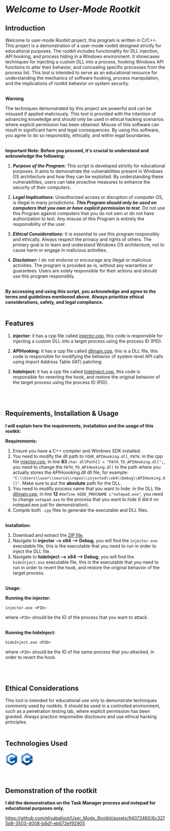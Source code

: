 # ***Welcome to User-Mode Rootkit***



## Introduction

Welcome to user-mode Rootkit project, this program is written in C/C++. <br>
This project is a demonstration of a user-mode rootkit designed strictly for educational purposes. The rootkit includes functionality for DLL injection, API hooking, and process hiding in a Windows environment. It showcases techniques for injecting a custom DLL into a process, hooking Windows API functions to alter their behavior, and concealing specific processes from the process list. This tool is intended to serve as an educational resource for understanding the mechanics of software hooking, process manipulation, and the implications of rootkit behavior on system security. <br><br>


**Warning**

The techniques demonstrated by this project are powerful and can be misused if applied maliciously. This tool is provided with the intention of advancing knowledge and should only be used in ethical hacking scenarios where explicit permission has been obtained. Misuse of this software can result in significant harm and legal consequences. By using this software, you agree to do so responsibly, ethically, and within legal boundaries.<br><br>


**Important Note: Before you proceed, it's crucial to understand and acknowledge the following:**

1. ***Purpose of the Program:*** This script is developed strictly for educational purposes. It aims to demonstrate the vulnerabilities present in Windows OS architecture and how they can be exploited. By understanding these vulnerabilities, users can take proactive measures to enhance the security of their computers.
   
2. ***Legal Implications:*** Unauthorized access or disruption of computer OS, is illegal in many jurisdictions. ***This Program should only be used on computers that you own or have explicit permission to test***. Do not use this Program against computers that you do not own or do not have authorization to test. Any misuse of this Program is entirely the responsibility of the user.

3. ***Ethical Considerations:*** It is essential to use this program responsibly and ethically. Always respect the privacy and rights of others. The primary goal is to learn and understand Windows OS architecture, not to cause harm or engage in malicious activities.

4. ***Disclaimer:*** I do not endorse or encourage any illegal or malicious activities. The program is provided as-is, without any warranties or guarantees. Users are solely responsible for their actions and should use this program responsibly. <br><br>


**By accessing and using this script, you acknowledge and agree to the terms and guidelines mentioned above. Always prioritize ethical considerations, safety, and legal compliance.**
<br><br>




## Features

1. **injector:** it has a cpp file called [injector.cpp](https://github.com/eliyaballout/User_Mode_Rootkit/blob/main/injector/injector/injector.cpp), this code is responsible for injecting a custom DLL into a target process using the process ID (PID).

2. **APIHooking:** it has a cpp file called [dllmain.cpp](https://github.com/eliyaballout/User_Mode_Rootkit/blob/main/APIHooking/APIHooking/dllmain.cpp), this is a DLL file, this code is responsible for modifying the behavior of system-level API calls using Import Address Table (IAT) patching.

3. **hideInject:** it has a cpp file called [hideInject.cpp](https://github.com/eliyaballout/User_Mode_Rootkit/blob/main/hideInject/hideInject/hideInject.cpp), this code is responsible for reverting the hook, and restore the original behavior of the target process using the process ID (PID).

<br><br>




## Requirements, Installation & Usage

**I will explain here the requirements, installation and the usage of this rootkit:** <br>

**Requirements:**
1. Ensure you have a C++ compiler and Windows SDK installed.
2. You need to modify the dll path to `YOUR_APIHooking.dll_PATH`. in the cpp file [injector.cpp](https://github.com/eliyaballout/User_Mode_Rootkit/blob/main/injector/injector/injector.cpp), in line **83** `char dllPath[] = "PATH_TO_APIHooking.dll";`, you need to change the `PATH_TO_APIHooking.dll` to the path where you actually stores the APIHoooking.dll dll file, for example: `"C:\\Users\\user\\source\\repos\\injected\\x64\\Debug\\APIHooking.dll"`. Make sure to put the **absolute** path for the DLL.
3. You need to modify process name that you want to hide: in the DLL file [dllmain.cpp](https://github.com/eliyaballout/User_Mode_Rootkit/blob/main/APIHooking/APIHooking/dllmain.cpp), in line **12** `#define HIDE_PROCNAME L"notepad.exe"`, you need to change `notepad.exe` to the process that you want to hide (I did it on notepad.exe just for demonstration).
4. Compile both `.cpp` files to generate the executable and DLL files. <br><br>


**Installation:**
1. Download and extract the [ZIP file](https://github.com/eliyaballout/User_Mode_Rootkit/archive/refs/heads/main.zip).<br>
2. Navigate to **injector --> x64 --> Debug**, you will find the `injector.exe` executable file, this is the executable that you need to run in order to inject the DLL file.<br>
3. Navigate to **hideInject --> x64 --> Debug**, you will find the `hideInject.exe` executable file, this is the executable that you need to run in order to revert the hook, and restore the original behavior of the target process. <br><br>


**Usage:**

**Running the injector:**
```
injector.exe <PID>
```
where `<PID>` should be the ID of the process that you want to attack. <br><br>

**Running the hideInject:**
```
hideInject.exe <PID>
```
where `<PID>` should be the ID of the same process that you attacked, in order to revert the hook.

<br><br>




## Ethical Considerations

This tool is intended for educational use only to demonstrate techniques commonly used by rootkits. It should be used in a controlled environment, such as a penetration testing lab, where explicit permission has been granted. Always practice responsible disclosure and use ethical hacking principles.<br><br>




## Technologies Used
<img src="https://github.com/devicons/devicon/blob/master/icons/c/c-original.svg" title="c" alt="c" width="40" height="40"/>&nbsp;
<img src="https://github.com/devicons/devicon/blob/master/icons/cplusplus/cplusplus-original.svg" title="c++" alt="c++" width="40" height="40"/>&nbsp;
<br><br><br>




## Demonstration of the rootkit

**I did the demonstration on the Task Manager process and notepad for educational purposes only.**

https://github.com/eliyaballout/User_Mode_Rootkit/assets/94072460/6c3215d8-3503-4008-b8d1-eb672ef92905

<br>
